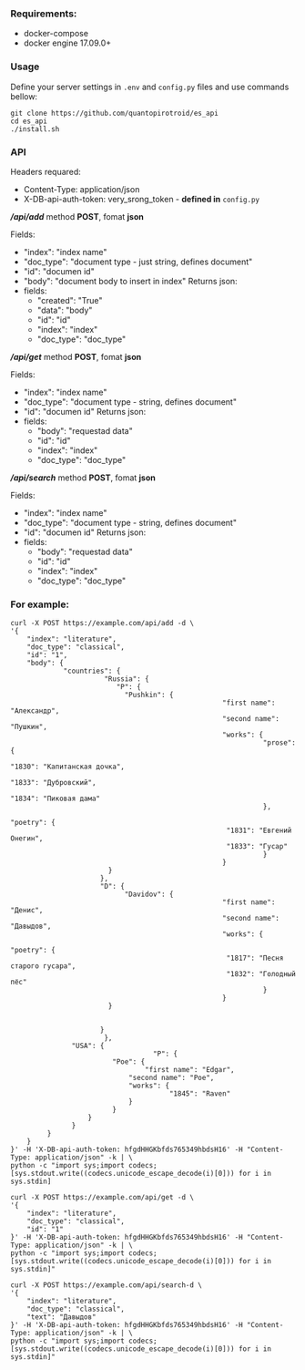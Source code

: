 ### Requirements:
 * docker-compose
 * docker engine 17.09.0+

### Usage
Define your server settings in `.env` and `config.py` files and use commands bellow:

```
git clone https://github.com/quantopirotroid/es_api
cd es_api
./install.sh
```

### API
Headers requared:
* Content-Type: application/json
* X-DB-api-auth-token: very_srong_token - __defined in__ `config.py`

***/api/add*** method __POST__, fomat __json__

Fields:
* "index": "index name"
* "doc_type": "document type - just string, defines document"
* "id": "documen id"
* "body": "document body to insert in index"
Returns json:
* fields:
    * "created": "True"
    * "data": "body"
    * "id": "id"
    * "index": "index"
    * "doc_type": "doc_type"

***/api/get*** method __POST__, fomat __json__

Fields:
* "index": "index name"
* "doc_type": "document type - string, defines document"
* "id": "documen id"
Returns json:
* fields:
    * "body": "requestad data"
    * "id": "id"
    * "index": "index"
    * "doc_type": "doc_type"

***/api/search*** method __POST__, fomat __json__

Fields:
* "index": "index name"
* "doc_type": "document type - string, defines document"
* "id": "documen id"
Returns json:
* fields:
    * "body": "requestad data"
    * "id": "id"
    * "index": "index"
    * "doc_type": "doc_type"


### For example:

```
curl -X POST https://example.com/api/add -d \
'{
    "index": "literature",
    "doc_type": "classical",
    "id": "1",
    "body": {
             "countries": {
	                   "Russia": {
			              "P": {
				            "Pushkin": {
	                                                "first name": "Александр",
	                                                "second name": "Пушкин",
	                                                "works": {
	                                                          "prose": {
	                                                                    "1830": "Капитанская дочка",
	                                                                    "1833": "Дубровский",
	                                                     		    "1834": "Пиковая дама"
	                                                          },
	                                                          "poetry": {
					            	                 "1831": "Евгений Онегин",
					            	                 "1833": "Гусар"
	                                                          }
	                                                }
					    }
				      },
				      "D": {
				            "Davidov": {
	                                                "first name": "Денис",
	                                                "second name": "Давыдов",
	                                                "works": {
	                                                          "poetry": {
					            	                 "1817": "Песня старого гусара",
					            	                 "1832": "Голодный пёс"
	                                                          }
	                                                }
					    }
				            
				            
				      }
	                   },
			   "USA": {
                                   "P": {
				         "Poe": {
				                 "first name": "Edgar",
				  	         "second name": "Poe",
					         "works": {
					                   "1845": "Raven"
					         }
				         }
				   }
			   }
	     }
    }
}' -H 'X-DB-api-auth-token: hfgdHHGKbfds765349hbdsH16' -H "Content-Type: application/json" -k | \
python -c "import sys;import codecs;[sys.stdout.write((codecs.unicode_escape_decode(i)[0])) for i in sys.stdin]
```

```
curl -X POST https://example.com/api/get -d \
'{
    "index": "literature",
    "doc_type": "classical",
    "id": "1"
}' -H 'X-DB-api-auth-token: hfgdHHGKbfds765349hbdsH16' -H "Content-Type: application/json" -k | \
python -c "import sys;import codecs;[sys.stdout.write((codecs.unicode_escape_decode(i)[0])) for i in sys.stdin]"
```

```
curl -X POST https://example.com/api/search-d \
'{
    "index": "literature",
    "doc_type": "classical",
    "text": "Давыдов"
}' -H 'X-DB-api-auth-token: hfgdHHGKbfds765349hbdsH16' -H "Content-Type: application/json" -k | \
python -c "import sys;import codecs;[sys.stdout.write((codecs.unicode_escape_decode(i)[0])) for i in sys.stdin]"
```

